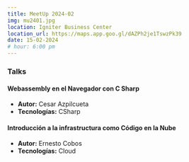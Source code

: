 ```yaml
---
title: MeetUp 2024-02
img: mu2401.jpg
location: Igniter Business Center
location_url: https://maps.app.goo.gl/dAZPh2je1TswzPk39
date: 15-02-2024
# hour: 6:00 pm
---
```


### Talks

#### Webassembly en el Navegador con C Sharp

* **Autor:** Cesar Azpilcueta
* **Tecnologías:** CSharp

#### Introducción a la infrastructura como Código en la Nube

* **Autor:** Ernesto Cobos
* **Tecnologías:** Cloud

